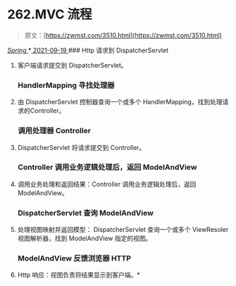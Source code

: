 <!--yml
category: 未分类
date: 0001-01-01 00:00:00
-->

# 262.MVC 流程

> 原文：[https://zwmst.com/3510.html](https://zwmst.com/3510.html)

   [ *Spring* ](https://zwmst.com/spring)*[ <time datetime="2021-09-19T20:48:56+08:00"> 2021-09-19 </time> ](https://zwmst.com/3510.html)  ### Http 请求到 DispatcherServlet

1.  客户端请求提交到 DispatcherServlet。

    ### HandlerMapping 寻找处理器

2.  由 DispatcherServlet 控制器查询一个或多个 HandlerMapping，找到处理请求的Controller。

    ### 调用处理器 Controller

3.  DispatcherServlet 将请求提交到 Controller。

    ### Controller 调用业务逻辑处理后，返回 ModelAndView

4.  调用业务处理和返回结果：Controller 调用业务逻辑处理后，返回 ModelAndView。

    ### DispatcherServlet 查询 ModelAndView

5.  处理视图映射并返回模型： DispatcherServlet 查询一个或多个 ViewResoler 视图解析器，找到 ModelAndView 指定的视图。

    ### ModelAndView 反馈浏览器 HTTP

6.  Http 响应：视图负责将结果显示到客户端。*